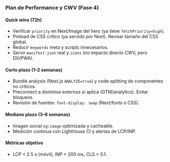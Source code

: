 ### Plan de Performance y CWV (Fase 4)

#### Quick wins (72h)

- Verificar `priority` en Next/Image del hero (ya tiene `fetchPriority=high`).
- Preload de CSS crítico (ya servido por Next). Revisar tamaño del CSS global.
- Reducir `keywords` meta y scripts innecesarios.
- Servir `manifest.json` real y `icons` (no impacto directo CWV, pero DX/PWA).

#### Corto plazo (1–2 semanas)

- Bundle analysis (Next.js `ANALYZE=true`) y code‑splitting de componentes no críticos.
- Preconnect a dominios externos si aplica (GTM/analytics). Evitar bloqueos.
- Revisión de fuentes: `font-display: swap` (Next/fonts o CSS).

#### Mediano plazo (3–6 semanas)

- Imagen social `og:image` optimizada y cacheable.
- Medición continua con Lighthouse CI y alertas de LCP/INP.

#### Métricas objetivo

- LCP < 2.5 s (móvil), INP < 200 ms, CLS < 0.1.

